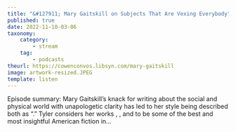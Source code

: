 ```yaml
---
title: "&#127911; Mary Gaitskill on Subjects That Are Vexing Everybody"
published: true
date: 2022-11-10-03-06
taxonomy:
    category:
        - stream
    tag:
        - podcasts
theurl: https://cowenconvos.libsyn.com/mary-gaitskill
image: artwork-resized.JPEG
template: listen
---
```


Episode summary: Mary Gaitskill&rsquo;s knack for writing about the social and physical world with unapologetic clarity has led to her style being described both as &ldquo;.&rdquo; Tyler considers her works , , and to be some of the best and most insightful American fiction in&hellip;
